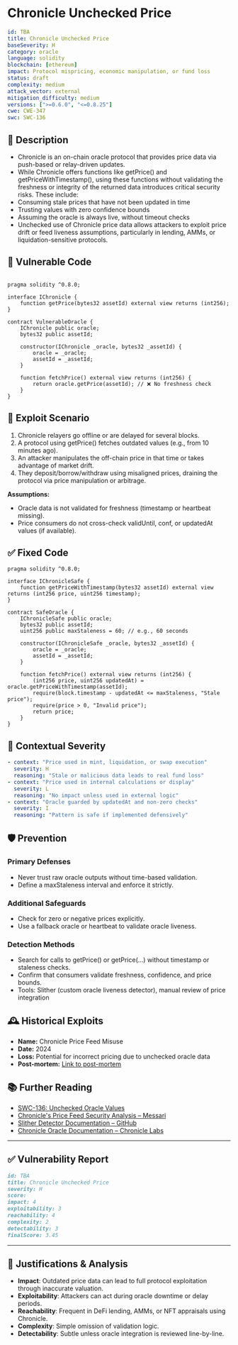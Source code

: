 # Chronicle Unchecked Price

```YAML
id: TBA
title: Chronicle Unchecked Price 
baseSeverity: H
category: oracle
language: solidity
blockchain: [ethereum]
impact: Protocol mispricing, economic manipulation, or fund loss
status: draft
complexity: medium
attack_vector: external
mitigation_difficulty: medium
versions: [">=0.6.0", "<=0.8.25"]
cwe: CWE-347
swc: SWC-136
```

## 📝 Description

- Chronicle is an on-chain oracle protocol that provides price data via push-based or relay-driven updates. 
- While Chronicle offers functions like getPrice() and getPriceWithTimestamp(), using these functions without validating the freshness or integrity of the returned data introduces critical security risks. These include:
- Consuming stale prices that have not been updated in time
- Trusting values with zero confidence bounds
- Assuming the oracle is always live, without timeout checks
- Unchecked use of Chronicle price data allows attackers to exploit price drift or feed liveness assumptions, particularly in lending, AMMs, or liquidation-sensitive protocols.

## 🚨 Vulnerable Code

```solidity

pragma solidity ^0.8.0;

interface IChronicle {
    function getPrice(bytes32 assetId) external view returns (int256);
}

contract VulnerableOracle {
    IChronicle public oracle;
    bytes32 public assetId;

    constructor(IChronicle _oracle, bytes32 _assetId) {
        oracle = _oracle;
        assetId = _assetId;
    }

    function fetchPrice() external view returns (int256) {
        return oracle.getPrice(assetId); // ❌ No freshness check
    }
}
```

## 🧪 Exploit Scenario

1. Chronicle relayers go offline or are delayed for several blocks.
2. A protocol using getPrice() fetches outdated values (e.g., from 10 minutes ago).
3. An attacker manipulates the off-chain price in that time or takes advantage of market drift.
4. They deposit/borrow/withdraw using misaligned prices, draining the protocol via price manipulation or arbitrage.

**Assumptions:**

- Oracle data is not validated for freshness (timestamp or heartbeat missing).
- Price consumers do not cross-check validUntil, conf, or updatedAt values (if available).

## ✅ Fixed Code

```solidity
pragma solidity ^0.8.0;

interface IChronicleSafe {
    function getPriceWithTimestamp(bytes32 assetId) external view returns (int256 price, uint256 timestamp);
}

contract SafeOracle {
    IChronicleSafe public oracle;
    bytes32 public assetId;
    uint256 public maxStaleness = 60; // e.g., 60 seconds

    constructor(IChronicleSafe _oracle, bytes32 _assetId) {
        oracle = _oracle;
        assetId = _assetId;
    }

    function fetchPrice() external view returns (int256) {
        (int256 price, uint256 updatedAt) = oracle.getPriceWithTimestamp(assetId);
        require(block.timestamp - updatedAt <= maxStaleness, "Stale price");
        require(price > 0, "Invalid price");
        return price;
    }
}
```

## 🧭 Contextual Severity

```yaml
- context: "Price used in mint, liquidation, or swap execution"
  severity: H
  reasoning: "Stale or malicious data leads to real fund loss"
- context: "Price used in internal calculations or display"
  severity: L
  reasoning: "No impact unless used in external logic"
- context: "Oracle guarded by updatedAt and non-zero checks"
  severity: I
  reasoning: "Pattern is safe if implemented defensively"
```

## 🛡️ Prevention

### Primary Defenses

- Never trust raw oracle outputs without time-based validation.
- Define a maxStaleness interval and enforce it strictly.

### Additional Safeguards

- Check for zero or negative prices explicitly.
- Use a fallback oracle or heartbeat to validate oracle liveness.

### Detection Methods

- Search for calls to getPrice() or getPrice(...) without timestamp or staleness checks.
- Confirm that consumers validate freshness, confidence, and price bounds.
- Tools: Slither (custom oracle liveness detector), manual review of price integration

## 🕰️ Historical Exploits

- **Name:** Chronicle Price Feed Misuse 
- **Date:** 2024 
- **Loss:** Potential for incorrect pricing due to unchecked oracle data 
- **Post-mortem:** [Link to post-mortem](https://medium.com/%40arthurlabs/smart-contract-vulnerabilities-how-to-audit-your-code-before-launch-1e8190e56be6) 
  
## 📚 Further Reading

- [SWC-136: Unchecked Oracle Values](https://swcregistry.io/docs/SWC-136/) 
- [Chronicle's Price Feed Security Analysis – Messari](https://messari.io/copilot/share/chronicle-s-price-feed-security-analysis-c0ab6a53-4775-4dd6-bd97-1d28fe3e6785) 
- [Slither Detector Documentation – GitHub](https://github.com/crytic/slither/wiki/Detector-Documentation) 
- [Chronicle Oracle Documentation – Chronicle Labs](https://docs.chroniclelabs.org/Resources/FAQ/Oracles#how-do-i-check-if-an-oracle-becomes-inactive-gets-deprecated)
---

## ✅ Vulnerability Report

```markdown
id: TBA
title: Chronicle Unchecked Price 
severity: H
score:
impact: 4         
exploitability: 3 
reachability: 4   
complexity: 2     
detectability: 3  
finalScore: 3.45
```

---

## 📄 Justifications & Analysis

- **Impact**: Outdated price data can lead to full protocol exploitation through inaccurate valuation.
- **Exploitability**: Attackers can act during oracle downtime or delay periods.
- **Reachability**: Frequent in DeFi lending, AMMs, or NFT appraisals using Chronicle.
- **Complexity**: Simple omission of validation logic.
- **Detectability**: Subtle unless oracle integration is reviewed line-by-line.